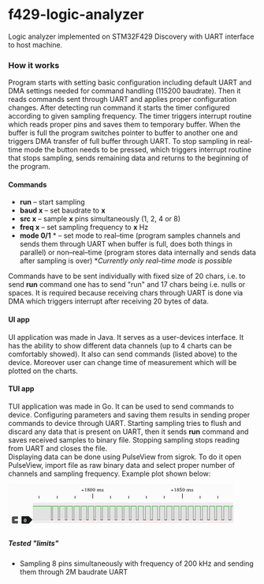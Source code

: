 # f429-logic-analyzer
Logic analyzer implemented on STM32F429 Discovery with UART interface to host machine.

### How it works
Program starts with setting basic configuration including default UART and DMA settings needed for command handling (115200 baudrate). Then it reads commands sent through UART and applies proper configuration changes. After detecting run command it starts the timer configured according to given sampling frequency.
The timer triggers interrupt routine which reads proper pins and saves them to temporary buffer. When the buffer is full the program switches pointer to buffer to another one and triggers DMA transfer of full buffer through UART. To stop sampling in real-time mode the button needs to be pressed, which triggers interrupt routine that stops sampling, sends remaining data and returns to the beginning of the program.

#### Commands
* **run** – start sampling
* **baud x** – set baudrate to **x**
* **src x** – sample **x** pins simultaneously (1, 2, 4 or 8)
* **freq x** – set sampling frequency to **x** Hz
* **mode 0/1** \* – set mode to real–time (program samples channels and sends them through UART when buffer is full, does both things in parallel) or non–real–time (program stores data internally and sends data after sampling is over)      \**Currently only real–time mode is possible*

Commands have to be sent individually with fixed size of 20 chars, i.e. to send **run** command one has to send "run" and 17 chars being i.e. nulls or spaces. It is required because receiving chars through UART is done via DMA which triggers interrupt after receiving 20 bytes of data.

#### UI app
UI application was made in Java. It serves as a user-devices interface. It has the ability to show different data channels (up to 4 charts can be comfortably showed).
It also can send commands (listed above) to the device. Moreover user can change time of measurement which will be plotted on the charts.

#### TUI app
TUI application was made in Go. It can be used to send commands to device. Configuring parameters and saving them results in sending proper commands
to device through UART. Starting sampling tries to flush and discard any data that is present on UART, then it sends **run** command and saves received
samples to binary file. Stopping sampling stops reading from UART and closes the file.  
Displaying data can be done using PulseView from sigrok. To do it open PulseView, import file as raw binary data
and select proper number of channels and sampling frequency. Example plot shown below:

<img src="./example/tmp_data.png">


##### Tested "limits"
* Sampling 8 pins simultaneously with frequency of 200 kHz and sending them through 2M baudrate UART


